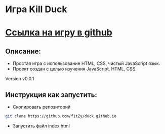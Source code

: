 # Игра Kill Duck

# [Ссылка на игру в github](https://f1tzy.github.io/duck.github.io/)

## Описание:
* Простая игра с использование HTML, CSS, чистый JavaScript язык.
* Проект создан с целью изучения JavaScript, HTML, CSS.

Version v0.0.1

## Инструкция как запустить:
* Скопировать репозиторий 
```sh
git clone https://github.com/f1tZy/duck.github.io
```
* Запустить файл index.html